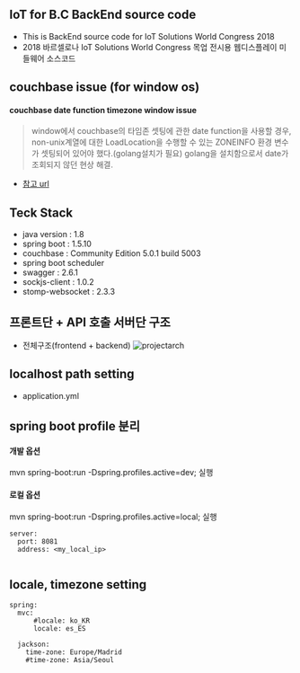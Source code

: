 ## IoT for B.C BackEnd source code
- This is BackEnd source code for IoT Solutions World Congress 2018
- 2018 바르셀로나 IoT Solutions World Congress 목업 전시용 웹디스플레이 미들웨어 소스코드 

## couchbase issue (for window os)
#### couchbase date function timezone window issue
> window에서 couchbase의 타임존 셋팅에 관한 date function을 사용할 경우, 
> non-unix계열에 대한 LoadLocation을 수행할 수 있는 ZONEINFO 환경 변수가 셋팅되어 있어야 했다.(golang설치가 필요)
>  golang을 설치함으로서 date가 조회되지 않던 현상 해결.  
  
- [참고 url](https://issues.couchbase.com/browse/MB-29814)


## Teck Stack
- java version : 1.8
- spring boot : 1.5.10
- couchbase : Community Edition 5.0.1 build 5003
- spring boot scheduler
- swagger : 2.6.1
- sockjs-client : 1.0.2
- stomp-websocket : 2.3.3

## 프론트단 + API 호출 서버단 구조
- 전체구조(frontend + backend)
![projectarch](/path/to/img.jpg)


## localhost path setting
- application.yml  

## spring boot profile 분리
#### 개발 옵션
mvn spring-boot:run -Dspring.profiles.active=dev; 실행

#### 로컬 옵션
mvn spring-boot:run -Dspring.profiles.active=local; 실행

```
server:
  port: 8081
  address: <my_local_ip>
  
```

## locale, timezone setting
  
```
spring:
  mvc:
      #locale: ko_KR
      locale: es_ES

  jackson:
    time-zone: Europe/Madrid
    #time-zone: Asia/Seoul  

```